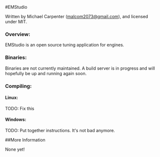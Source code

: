 #EMStudio

Written by Michael Carpenter (malcom2073@gmail.com), and licensed under MIT. 

### Overview:

EMStudio is an open source tuning application for engines.

### Binaries:

Binaries are not currently maintained. A build server is in progress and will hopefully be up and running again soon.

### Compiling:

#### Linux:

TODO: Fix this

#### Windows:

TODO: Put together instructions. It's not bad anymore.

##More Information

None yet!
